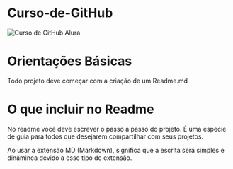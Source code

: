 # Curso-de-GitHub

![Curso de GitHub Alura](https://github.com/Leandrogomesjbq/Curso-de-GitHub/assets/162374267/454b6e14-1a08-449f-9118-007d8c245286)

# Orientações Básicas

Todo projeto deve começar com a criação de um Readme.md

# O que incluir no Readme
No readme você deve escrever o passo a passo do projeto. 
É uma especie de guia para todos que desejarem compartilhar com seus projetos.

Ao usar a extensão MD (Markdown), significa que a escrita será simples e dinâminca devido a esse tipo de extensão.


